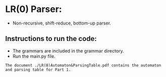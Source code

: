 # LR(0) Parser:

- Non-recursive, shift-reduce, bottom-up parser.

## Instructions to run the code:

- The grammars are included in the grammar directory.
- Run the main.py file.

`The document ./LR(0)Automaton&ParsingTable.pdf contains the automaton and parsing table for Part 1.`
